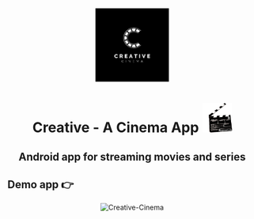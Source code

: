 <p align="center">
  <img src="Creative_cinema.jpg" width="150" title="Creative-Cinema">
</p>
<div>
<center>
  
# Creative - A Cinema App <img src="tenor.gif" width="60" height="60">
## Android app for streaming movies and series
  </center>
</div>


<p align="center"> 
  
## Demo app 👉
</p>
<p align="center"><img src="creative-cinema-demo.gif" width="300" title="Creative-Cinema"></p>
